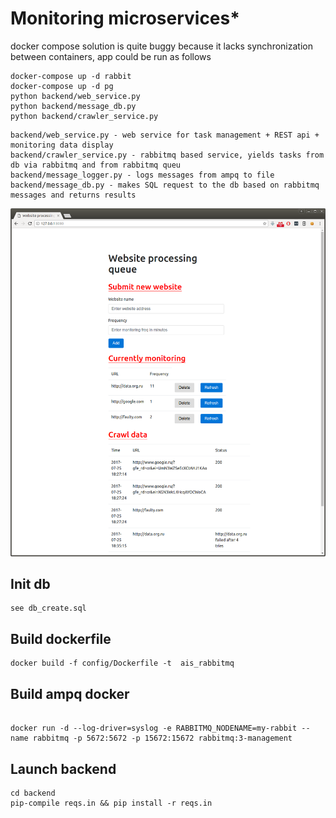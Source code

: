 # Monitoring microservices*
docker compose solution is quite buggy because it lacks synchronization between containers, app could be run as follows
```
docker-compose up -d rabbit
docker-compose up -d pg
python backend/web_service.py
python backend/message_db.py
python backend/crawler_service.py
```
```
backend/web_service.py - web service for task management + REST api + monitoring data display
backend/crawler_service.py - rabbitmq based service, yields tasks from db via rabbitmq and from rabbitmq queu
backend/message_logger.py - logs messages from ampq to file
backend/message_db.py - makes SQL request to the db based on rabbitmq messages and returns results
```



![Alt text](/website_monitoring.png?raw=true "Optional Title")

## Init db

```
see db_create.sql
```


## Build dockerfile
```
docker build -f config/Dockerfile -t  ais_rabbitmq
```


## Build ampq docker
```

docker run -d --log-driver=syslog -e RABBITMQ_NODENAME=my-rabbit --name rabbitmq -p 5672:5672 -p 15672:15672 rabbitmq:3-management
```

## Launch backend
```
cd backend
pip-compile reqs.in && pip install -r reqs.in
```
